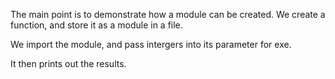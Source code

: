 The main point is to demonstrate how a module can be created. We create a function, and store it as a module in a file.

We import the module, and pass intergers into its parameter for exe. 

It then prints out the results.
